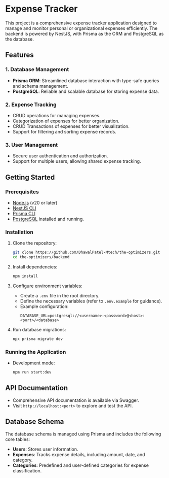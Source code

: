# Expense Tracker

This project is a comprehensive expense tracker application designed to manage and monitor personal or organizational expenses efficiently. The backend is powered by NestJS, with Prisma as the ORM and PostgreSQL as the database.

## Features

### 1. Database Management

- **Prisma ORM**: Streamlined database interaction with type-safe queries and schema management.
- **PostgreSQL**: Reliable and scalable database for storing expense data.

### 2. Expense Tracking

- CRUD operations for managing expenses.
- Categorization of expenses for better organization.
- CRUD Transactions of expenses for better visualization.
- Support for filtering and sorting expense records.

### 3. User Management

- Secure user authentication and authorization.
- Support for multiple users, allowing shared expense tracking.

## Getting Started

### Prerequisites

- [Node.js](https://nodejs.org/) (v20 or later)
- [NestJS CLI](https://docs.nestjs.com/cli/overview)
- [Prisma CLI](https://www.prisma.io/docs/concepts/components/prisma-cli)
- [PostgreSQL](https://www.postgresql.org/) installed and running.

### Installation

1. Clone the repository:
   ```bash
   git clone https://github.com/DhawalPatel-Mtech/the-optimizers.git
   cd the-optimizers/backend
   ```
2. Install dependencies:
   ```bash
   npm install
   ```
3. Configure environment variables:

   - Create a `.env` file in the root directory.
   - Define the necessary variables (refer to `.env.example` for guidance).
   - Example configuration:
     ```env
     DATABASE_URL=postgresql://<username>:<password>@<host>:<port>/<database>
     ```

4. Run database migrations:
   ```bash
   npx prisma migrate dev
   ```

### Running the Application

- Development mode:
  ```bash
  npm run start:dev
  ```

## API Documentation

- Comprehensive API documentation is available via Swagger.
- Visit `http://localhost:<port>` to explore and test the API.

## Database Schema

The database schema is managed using Prisma and includes the following core tables:

- **Users**: Stores user information.
- **Expenses**: Tracks expense details, including amount, date, and category.
- **Categories**: Predefined and user-defined categories for expense classification.
